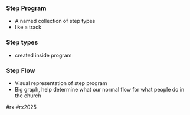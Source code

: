 ### Step Program
- A named collection of step types
- like a track
### Step types
- created inside program
### Step Flow
- Visual representation of step program
- Big graph, help determine what our normal flow for what people do in the church

#rx #rx2025 